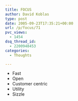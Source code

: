 ```yaml
---
title: FOCUS
author: David Koblas
type: post
date: 2005-09-23T17:35:21+00:00
url: /p/focus/71
pvc_views:
  - 1454
dsq_thread_id:
  - 2200948453
categories:
  - Thoughts

---
```


* Fast
* Open
* Customer centric
* Utility
* Sizzle
